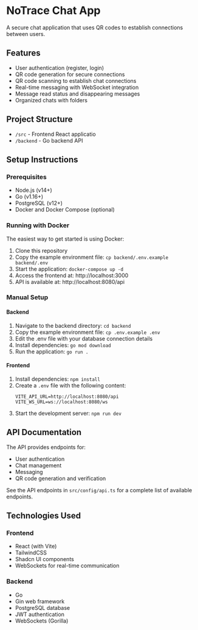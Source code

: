 
# NoTrace Chat App

A secure chat application that uses QR codes to establish connections between users.

## Features

- User authentication (register, login)
- QR code generation for secure connections
- QR code scanning to establish chat connections
- Real-time messaging with WebSocket integration
- Message read status and disappearing messages
- Organized chats with folders

## Project Structure

- `/src` - Frontend React applicatio
- `/backend` - Go backend API

## Setup Instructions

### Prerequisites

- Node.js (v14+)
- Go (v1.16+)
- PostgreSQL (v12+)
- Docker and Docker Compose (optional)

### Running with Docker

The easiest way to get started is using Docker:

1. Clone this repository
2. Copy the example environment file: `cp backend/.env.example backend/.env`
3. Start the application: `docker-compose up -d`
4. Access the frontend at: http://localhost:3000
5. API is available at: http://localhost:8080/api

### Manual Setup

#### Backend

1. Navigate to the backend directory: `cd backend`
2. Copy the example environment file: `cp .env.example .env`
3. Edit the .env file with your database connection details
4. Install dependencies: `go mod download`
5. Run the application: `go run .`

#### Frontend

1. Install dependencies: `npm install`
2. Create a `.env` file with the following content:
   ```
   VITE_API_URL=http://localhost:8080/api
   VITE_WS_URL=ws://localhost:8080/ws
   ```
3. Start the development server: `npm run dev`

## API Documentation

The API provides endpoints for:

- User authentication
- Chat management
- Messaging
- QR code generation and verification

See the API endpoints in `src/config/api.ts` for a complete list of available endpoints.

## Technologies Used

### Frontend
- React (with Vite)
- TailwindCSS
- Shadcn UI components
- WebSockets for real-time communication

### Backend
- Go
- Gin web framework
- PostgreSQL database
- JWT authentication
- WebSockets (Gorilla)
